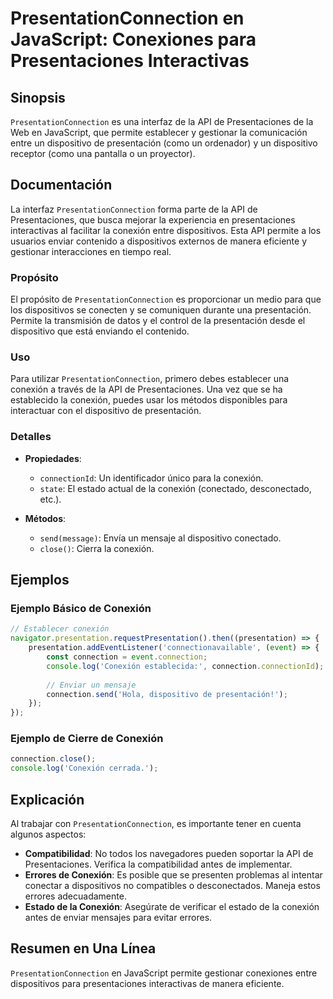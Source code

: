 <!--
Meta Description: # PresentationConnection en JavaScript: Conexiones para Presentaciones Interactivas ## Sinopsis `PresentationConnection` es una interfaz de la API de ...
Meta Keywords: conexión, presentationconnection, para, presentaciones, una
-->

# PresentationConnection en JavaScript: Conexiones para Presentaciones Interactivas

## Sinopsis
`PresentationConnection` es una interfaz de la API de Presentaciones de la Web en JavaScript, que permite establecer y gestionar la comunicación entre un dispositivo de presentación (como un ordenador) y un dispositivo receptor (como una pantalla o un proyector).

## Documentación
La interfaz `PresentationConnection` forma parte de la API de Presentaciones, que busca mejorar la experiencia en presentaciones interactivas al facilitar la conexión entre dispositivos. Esta API permite a los usuarios enviar contenido a dispositivos externos de manera eficiente y gestionar interacciones en tiempo real.

### Propósito
El propósito de `PresentationConnection` es proporcionar un medio para que los dispositivos se conecten y se comuniquen durante una presentación. Permite la transmisión de datos y el control de la presentación desde el dispositivo que está enviando el contenido.

### Uso
Para utilizar `PresentationConnection`, primero debes establecer una conexión a través de la API de Presentaciones. Una vez que se ha establecido la conexión, puedes usar los métodos disponibles para interactuar con el dispositivo de presentación.

### Detalles
- **Propiedades**:
  - `connectionId`: Un identificador único para la conexión.
  - `state`: El estado actual de la conexión (conectado, desconectado, etc.).
  
- **Métodos**:
  - `send(message)`: Envía un mensaje al dispositivo conectado.
  - `close()`: Cierra la conexión.

## Ejemplos

### Ejemplo Básico de Conexión
```javascript
// Establecer conexión
navigator.presentation.requestPresentation().then((presentation) => {
    presentation.addEventListener('connectionavailable', (event) => {
        const connection = event.connection;
        console.log('Conexión establecida:', connection.connectionId);
        
        // Enviar un mensaje
        connection.send('Hola, dispositivo de presentación!');
    });
});
```

### Ejemplo de Cierre de Conexión
```javascript
connection.close();
console.log('Conexión cerrada.');
```

## Explicación
Al trabajar con `PresentationConnection`, es importante tener en cuenta algunos aspectos:
- **Compatibilidad**: No todos los navegadores pueden soportar la API de Presentaciones. Verifica la compatibilidad antes de implementar.
- **Errores de Conexión**: Es posible que se presenten problemas al intentar conectar a dispositivos no compatibles o desconectados. Maneja estos errores adecuadamente.
- **Estado de la Conexión**: Asegúrate de verificar el estado de la conexión antes de enviar mensajes para evitar errores.

## Resumen en Una Línea
`PresentationConnection` en JavaScript permite gestionar conexiones entre dispositivos para presentaciones interactivas de manera eficiente.